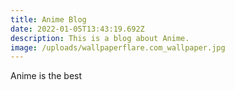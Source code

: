 ```yaml
---
title: Anime Blog
date: 2022-01-05T13:43:19.692Z
description: This is a blog about Anime.
image: /uploads/wallpaperflare.com_wallpaper.jpg
---
```

Anime is the best